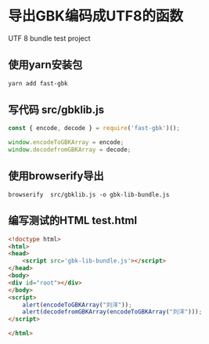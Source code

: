 # 导出GBK编码成UTF8的函数
UTF 8 bundle test project


## 使用yarn安装包

```bash
yarn add fast-gbk
```

## 写代码 src/gbklib.js

```javascript
const { encode, decode } = require('fast-gbk')();

window.encodeToGBKArray = encode;
window.decodefromGBKArray = decode;

```
## 使用browserify导出


```
browserify  src/gbklib.js -o gbk-lib-bundle.js
```

## 编写测试的HTML test.html



```html
<!doctype html>
<html>
<head>
    <script src='gbk-lib-bundle.js'></script>
</head>
<body>
<div id="root"></div>
</body>
<script>
    alert(encodeToGBKArray("刘洋"));
    alert(decodefromGBKArray(encodeToGBKArray("刘洋")));
</script>

</html>
```
